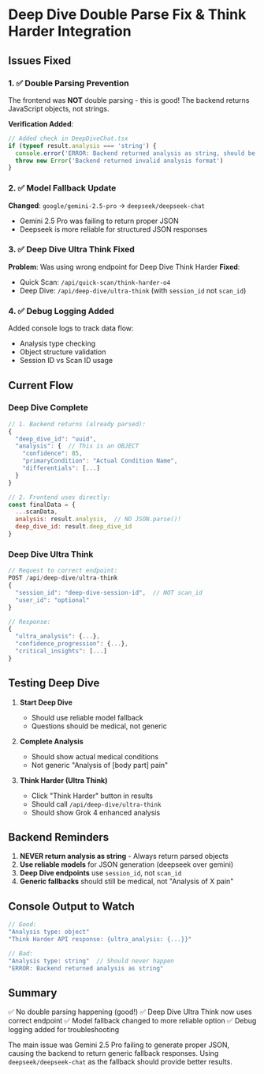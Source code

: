 # Deep Dive Double Parse Fix & Think Harder Integration

## Issues Fixed

### 1. ✅ Double Parsing Prevention
The frontend was **NOT** double parsing - this is good! The backend returns JavaScript objects, not strings.

**Verification Added**:
```javascript
// Added check in DeepDiveChat.tsx
if (typeof result.analysis === 'string') {
  console.error('ERROR: Backend returned analysis as string, should be object!')
  throw new Error('Backend returned invalid analysis format')
}
```

### 2. ✅ Model Fallback Update
**Changed**: `google/gemini-2.5-pro` → `deepseek/deepseek-chat`
- Gemini 2.5 Pro was failing to return proper JSON
- Deepseek is more reliable for structured JSON responses

### 3. ✅ Deep Dive Ultra Think Fixed
**Problem**: Was using wrong endpoint for Deep Dive Think Harder
**Fixed**: 
- Quick Scan: `/api/quick-scan/think-harder-o4`
- Deep Dive: `/api/deep-dive/ultra-think` (with `session_id` not `scan_id`)

### 4. ✅ Debug Logging Added
Added console logs to track data flow:
- Analysis type checking
- Object structure validation
- Session ID vs Scan ID usage

## Current Flow

### Deep Dive Complete
```javascript
// 1. Backend returns (already parsed):
{
  "deep_dive_id": "uuid",
  "analysis": {  // This is an OBJECT
    "confidence": 85,
    "primaryCondition": "Actual Condition Name",
    "differentials": [...]
  }
}

// 2. Frontend uses directly:
const finalData = {
  ...scanData,
  analysis: result.analysis,  // NO JSON.parse()!
  deep_dive_id: result.deep_dive_id
}
```

### Deep Dive Ultra Think
```javascript
// Request to correct endpoint:
POST /api/deep-dive/ultra-think
{
  "session_id": "deep-dive-session-id",  // NOT scan_id
  "user_id": "optional"
}

// Response:
{
  "ultra_analysis": {...},
  "confidence_progression": {...},
  "critical_insights": [...]
}
```

## Testing Deep Dive

1. **Start Deep Dive**
   - Should use reliable model fallback
   - Questions should be medical, not generic

2. **Complete Analysis**
   - Should show actual medical conditions
   - Not generic "Analysis of [body part] pain"

3. **Think Harder (Ultra Think)**
   - Click "Think Harder" button in results
   - Should call `/api/deep-dive/ultra-think`
   - Should show Grok 4 enhanced analysis

## Backend Reminders

1. **NEVER return analysis as string** - Always return parsed objects
2. **Use reliable models** for JSON generation (deepseek over gemini)
3. **Deep Dive endpoints** use `session_id`, not `scan_id`
4. **Generic fallbacks** should still be medical, not "Analysis of X pain"

## Console Output to Watch

```javascript
// Good:
"Analysis type: object"
"Think Harder API response: {ultra_analysis: {...}}"

// Bad:
"Analysis type: string"  // Should never happen
"ERROR: Backend returned analysis as string"
```

## Summary

✅ No double parsing happening (good!)
✅ Deep Dive Ultra Think now uses correct endpoint
✅ Model fallback changed to more reliable option
✅ Debug logging added for troubleshooting

The main issue was Gemini 2.5 Pro failing to generate proper JSON, causing the backend to return generic fallback responses. Using `deepseek/deepseek-chat` as the fallback should provide better results.